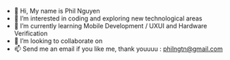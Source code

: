 - 👋 Hi, My name is Phil Nguyen
- 👀 I’m interested in coding and exploring new technological areas 
- 🌱 I’m currently learning Mobile Development / UXUI and Hardware Verification
- 💞️ I’m looking to collaborate on 
- 📫 Send me an email if you like me, thank youuuu : philngtn@gmail.com

<!---
Philngtn/Philngtn is a ✨ special ✨ repository because its `README.md` (this file) appears on your GitHub profile.
You can click the Preview link to take a look at your changes.
--->
